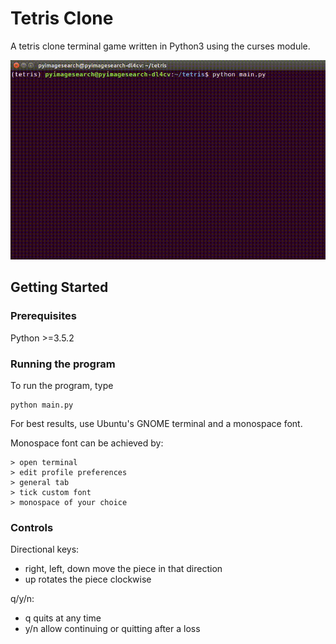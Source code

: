 # Tetris Clone

A tetris clone terminal game written in Python3 using the curses module.

![Demo](tetris_demo.gif)


## Getting Started


### Prerequisites

Python >=3.5.2

### Running the program

To run the program, type

```
python main.py
```

For best results, use Ubuntu's GNOME terminal and a monospace font.

Monospace font can be achieved by:
```
> open terminal
> edit profile preferences
> general tab
> tick custom font
> monospace of your choice
```

### Controls

Directional keys:
* right, left, down move the piece in that direction
* up rotates the piece clockwise

q/y/n:
* q quits at any time
* y/n allow continuing or quitting after a loss


